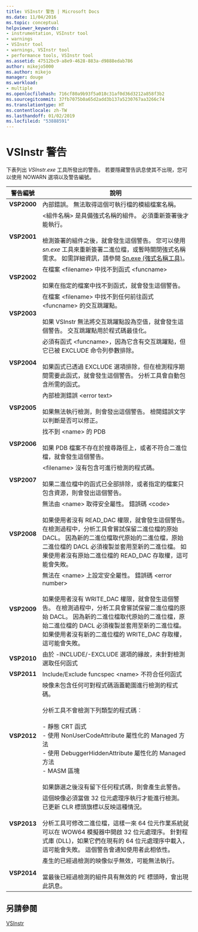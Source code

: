 ```yaml
---
title: VSInstr 警告 | Microsoft Docs
ms.date: 11/04/2016
ms.topic: conceptual
helpviewer_keywords:
- instrumentation, VSInstr tool
- warnings
- VSInstr tool
- warnings, VSInstr tool
- performance tools, VSInstr tool
ms.assetid: 47512bc9-a8e9-4628-883a-d9888edab786
author: mikejo5000
ms.author: mikejo
manager: douge
ms.workload:
- multiple
ms.openlocfilehash: 716cf80a9b93f5a018c31af0d36d3212a858f3b2
ms.sourcegitcommit: 37fb7075b0a65d2add3b137a5230767aa3266c74
ms.translationtype: HT
ms.contentlocale: zh-TW
ms.lasthandoff: 01/02/2019
ms.locfileid: "53888591"
---
```

# <a name="vsinstr-warnings"></a>VSInstr 警告
下表列出 *VSInstr.exe* 工具所發出的警告。 若要隱藏警告訊息使其不出現，您可以使用 NOWARN 選項以及警告編號。  
  
|警告編號|說明|  
|--------------------|-----------------|  
|**VSP2000**|內部錯誤。 無法取得這個可執行檔的模組檔案名稱。|  
|**VSP2001**|\<組件名稱> 是具備強式名稱的組件。 必須重新簽署後才能執行。<br /><br /> 檢測簽署的組件之後，就會發生這個警告。 您可以使用 *sn.exe* 工具來重新簽署二進位檔，或暫時關閉強式名稱需求。 如需詳細資訊，請參閱 [Sn.exe (強式名稱工具)](/dotnet/framework/tools/sn-exe-strong-name-tool)。|  
|**VSP2002**|在檔案 \<filename> 中找不到函式 \<funcname><br /><br /> 如果在指定的檔案中找不到函式，就會發生這個警告。|  
|**VSP2003**|在檔案 \<filename> 中找不到任何前往函式 \<funcname> 的交互跳躍點。<br /><br /> 如果 VSInstr 無法將交互跳躍點設為空值，就會發生這個警告。 交互跳躍點用於程式碼最佳化。|  
|**VSP2004**|必須有函式 \<funcname>，因為它含有交互跳躍點，但它已被 EXCLUDE 命令列參數排除。<br /><br /> 如果函式已透過 EXCLUDE 選項排除，但在檢測程序期間需要此函式，就會發生這個警告。 分析工具會自動包含所需的函式。|  
|**VSP2005**|內部檢測錯誤 \<error text><br /><br /> 如果無法執行檢測，則會發出這個警告。 檢閱錯誤文字以判斷是否可以修正。|  
|**VSP2006**|找不到 \<name> 的 PDB<br /><br /> 如果 PDB 檔案不存在於搜尋路徑上，或者不符合二進位檔，就會發生這個警告。|  
|**VSP2007**|\<filename> 沒有包含可進行檢測的程式碼。<br /><br /> 如果二進位檔中的函式已全部排除，或者指定的檔案只包含資源，則會發出這個警告。|  
|**VSP2008**|無法由 \<name> 取得安全屬性。 錯誤碼 \<code><br /><br /> 如果使用者沒有 READ_DAC 權限，就會發生這個警告。 在檢測過程中，分析工具會嘗試保留二進位檔的原始 DACL。 因為新的二進位檔取代原始的二進位檔，原始二進位檔的 DACL 必須複製並套用至新的二進位檔。 如果使用者沒有原始二進位檔的 READ_DAC 存取權，這可能會失敗。|  
|**VSP2009**|無法在 \<name> 上設定安全屬性。 錯誤碼 \<error number><br /><br /> 如果使用者沒有 WRITE_DAC 權限，就會發生這個警告。 在檢測過程中，分析工具會嘗試保留二進位檔的原始 DACL。 因為新的二進位檔取代原始的二進位檔，原始二進位檔的 DACL 必須複製並套用至新的二進位檔。 如果使用者沒有新的二進位檔的 WRITE_DAC 存取權，這可能會失敗。|  
|**VSP2010**|由於 -INCLUDE/-EXCLUDE 選項的緣故，未針對檢測選取任何函式|  
|**VSP2011**|Include/Exclude funcspec \<name> 不符合任何函式|  
|**VSP2012**|映像未包含任何可對程式碼涵蓋範圍進行檢測的程式碼。<br /><br /> 分析工具不會檢測下列類型的程式碼︰<br /><br /> -   靜態 CRT 函式<br />-   使用 NonUserCodeAttribute 屬性化的 Managed 方法<br />-   使用 DebuggerHiddenAttribute 屬性化的 Managed 方法<br />-   MASM 區塊<br /><br /> 如果篩選之後沒有留下任何程式碼，則會產生此警告。|  
|**VSP2013**|這個映像必須當做 32 位元處理序執行才能進行檢測。 已更新 CLR 標頭旗標以反映這種情況。<br /><br /> 分析工具可修改二進位檔，這樣一來 64 位元作業系統就可以在 WOW64 模擬器中開啟 32 位元處理序。 針對程式庫 (DLL)，如果它們在現有的 64 位元處理序中載入，這可能會失敗。 這個警告會通知使用者此相依性。|  
|**VSP2014**|產生的已經過檢測的映像似乎無效，可能無法執行。<br /><br /> 當最後已經過檢測的組件具有無效的 PE 標頭時，會出現此訊息。|  
  
## <a name="see-also"></a>另請參閱  
 [VSInstr](../profiling/vsinstr.md)